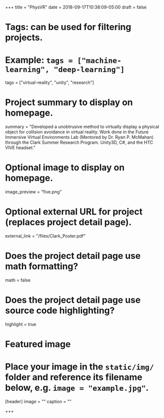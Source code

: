 +++
title = "PhysVR"
date = 2018-09-17T10:38:09-05:00
draft = false

# Tags: can be used for filtering projects.
# Example: `tags = ["machine-learning", "deep-learning"]`
tags = ["virtual-reality", "unity", "research"]

# Project summary to display on homepage.
summary = "Developed a unobtrusive method to virtually display a physical object for collision avoidance in virtual reality. Work done in the Future Immersive Virtual Environments Lab (Mentored by Dr. Ryan P. McMahan) through the Clark Summer Research Program. Unity3D, C#, and the HTC VIVE headset."

# Optional image to display on homepage.
image_preview = "five.png"

# Optional external URL for project (replaces project detail page).
external_link = "/files/Clark_Poster.pdf"

# Does the project detail page use math formatting?
math = false

# Does the project detail page use source code highlighting?
highlight = true

# Featured image
# Place your image in the `static/img/` folder and reference its filename below, e.g. `image = "example.jpg"`.
[header]
image = ""
caption = ""

+++
